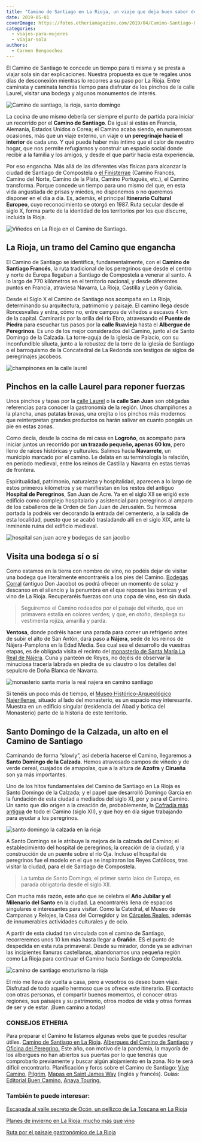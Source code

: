 ```yaml
---
title: "Camino de Santiago en La Rioja, un viaje que deja buen sabor de boca"
date: 2019-05-01
coverImage: https://fotos.etheriamagazine.com/2019/04/Camino-Santiago-La-Rioja-Santo-Domingo.jpg
categories: 
  - viajes-para-mujeres
  - viajar-sola
authors: 
  - Carmen Bengoechea
---
```


El Camino de Santiago te concede un tiempo para ti misma y se presta a viajar sola sin dar explicaciones. Nuestra propuesta es que te regales unos días de desconexión mientras lo recorres a su paso por La Rioja. Entre caminata y caminata tendrás tiempo para disfrutar de los pinchos de la calle Laurel, visitar una bodega y algunos monumentos de interés.

![Camino de santiago, la rioja, santo domingo](https://fotos.etheriamagazine.com/2019/04/Camino-Santiago-La-Rioja-Santo-Domingo.jpg "Camino de Santiago en el entorno de Santo Domingo.")

La cocina de uno mismo debería ser siempre el punto de partida para iniciar un recorrido 
por el **Camino de Santiago**. Da igual si estás en Francia, Alemania, Estados Unidos o 
Corea; el Camino acaba siendo, en numerosas ocasiones, más que un viaje externo, un 
viaje o **un peregrinaje hacia el interior** de cada uno. Y qué puede haber más íntimo 
que el calor de nuestro hogar, que nos permite refugiarnos y construir un espacio social 
donde recibir a la familia y los amigos, y desde el que partir hacia esta experiencia. 

Por eso engancha. Más allá de las diferentes vías físicas para alcanzar la ciudad de 
Santiago de Compostela o [el 
Finisterrae](https://etheriamagazine.com/2019/03/06/camino-de-finisterre-fairway/) 
(Camino Francés, Camino del Norte, Camino de la Plata, Camino Portugués, etc.), el 
Camino transforma. Porque concede un tiempo para uno mismo del que, en esta vida 
angustiada de prisas y miedos, no disponemos o no queremos disponer en el día a día. Es, 
además, el principal **Itinerario Cultural Europeo**, cuyo reconocimiento se otorgó en 
1987. Ruta secular desde el siglo X, forma parte de la identidad de los territorios por 
los que discurre, incluida la Rioja. 

![Viñedos en La Rioja en el Camino de Santiago.](https://fotos.etheriamagazine.com/2019/05/rioja-camino-santiago-vinedos.jpg "Viñedos en La Rioja en el Camino de Santiago.")

## La Rioja, un tramo del Camino que engancha

El Camino de Santiago se identifica, fundamentalmente, con el **Camino de Santiago 
Francés**, la ruta tradicional de los peregrinos que desde el centro y norte de Europa 
llegaban a Santiago de Compostela a venerar al santo. A lo largo de 770 kilómetros en el 
territorio nacional, y desde diferentes puntos en Francia, atraviesa Navarra, La Rioja, 
Castilla y León y Galicia. 

Desde el Siglo X el Camino de Santiago nos acompaña en La Rioja, determinando su 
arquitectura, patrimonio y paisaje. El camino llega desde Roncesvalles y entra, cómo no, 
entre campos de viñedos a escasos 4 km de la capital. Caminarás por la orilla del río 
Ebro, atravesando el **Puente de Piedra** para escuchar tus pasos por la **calle 
Ruavieja** hasta el **Albergue de Peregrinos**. Es uno de los mejor considerados del 
Camino, junto al de Santo Domingo de la Calzada. La torre-aguja de la iglesia de 
Palacio, con su inconfundible silueta, junto a la robustez de la torre de la iglesia de 
Santiago o el barroquismo de la Concatedral de La Redonda son testigos de siglos de 
peregrinajes jacobeos. 

![champinones en la calle laurel](https://fotos.etheriamagazine.com/2019/04/champinones-calle-laurel-la-rioja.jpg "Los champiñones son una de las tapas populares en la calle Laurel.")

## Pinchos en la calle Laurel para reponer fuerzas

Unos pinchos y tapas por la [calle Laurel](http://www.callelaurel.org/) o la **calle San 
Juan** son obligadas referencias para conocer la gastronomía de la región. Unos 
champiñones a la plancha, unas patatas bravas, una orejita o los pinchos más modernos 
que reinterpretan grandes productos os harán salivar en cuanto pongáis un pie en estas 
zonas. 

Como decía, desde la cocina de mi casa en **Logroño**, os acompaño para iniciar juntos 
un recorrido por **un trazado pequeño, apenas 60 km**, pero lleno de raíces históricas y 
culturales. Salimos hacia **Navarrete**, un municipio marcado por el camino. Le delata 
en su terminología la relación, en período medieval, entre los reinos de Castilla y 
Navarra en estas tierras de frontera. 

Espiritualidad, patrimonio, naturaleza y hospitalidad, aparecen a lo largo de estos 
primeros kilómetros y se manifiestan en los restos del antiguo **Hospital de 
Peregrinos**, San Juan de Acre. Ya en el siglo XII se erigió este edificio como complejo 
hospitalario y asistencial para peregrinos al amparo de los caballeros de la Orden de 
San Juan de Jerusalén. Su hermosa portada la podréis ver decorando la entrada del 
cementerio, a la salida de esta localidad, puesto que se acabó trasladando allí en el 
siglo XIX, ante la inminente ruina del edificio medieval. 

![hospital san juan acre y bodegas de san jacobo](https://fotos.etheriamagazine.com/2019/04/Navarrete-Hospital-San-Juan-Acre-Bodegas-Jacobo.jpg "Ruinas del hospital San Juan Acre y Bodegas Corral, en Navarrete.")

## Visita una bodega sí o sí

Como estamos en la tierra con nombre de vino, no podéis dejar de visitar una bodega que 
literalmente encontraréis a los pies del Camino. [Bodegas 
Corral](http://www.donjacobo.es/es/) (antiguo Don Jacobo) os podrá ofrecer un momento de 
solaz y descanso en el silencio y la penumbra en el que reposan las barricas y el vino 
de La Rioja. Recuperaréis fuerzas con una copa de vino, eso sin duda. 

> Seguiremos el Camino rodeados por el paisaje del viñedo, que en primavera estalla en 
> colores verdes; y que, en otoño, despliega su vestimenta rojiza, amarilla y parda. 

**Ventosa**, donde podréis hacer una parada para comer un refrigerio antes de subir el 
alto de San Antón, dará paso a **Nájera**, sede de los reinos de Nájera-Pamplona en la 
Edad Media. Sea cual sea el desarrollo de vuestras etapas, es de obligada visita el 
recinto del [monasterio de Santa María La Real de 
Nájera](http://www.santamarialareal.net/es). Cuna y panteón de Reyes, no dejéis de 
observar la minuciosa tracería labrada en piedra de su claustro o los detalles del 
sepulcro de Doña Blanca de Navarra. 

![monasterio santa maria la real najera en camino santiago](https://fotos.etheriamagazine.com/2019/04/la-rioja-santa-maria-la-real-najera.jpg "Monasterio de Santa María La Real de Nájera.")

Si tenéis un poco más de tiempo, el [Museo Histórico-Arqueológico 
Najerillense](https://www.najeraturismo.es/patrimonio-historico/#museo-najerillense), 
situado al lado del monasterio, es un espacio muy interesante. Muestra en un edificio 
singular (residencia del Abad y botica del Monasterio) parte de la historia de este 
territorio. 

## Santo Domingo de la Calzada, un alto en el Camino de Santiago

Caminando de forma “slowly”, así debería hacerse el Camino, llegaremos a **Santo Domingo 
de la Calzada**. Hemos atravesado campos de viñedo y de verde cereal, cuajados de 
amapolas, que a la altura de **Azofra** y **Cirueña** son ya más importantes. 

Uno de los hitos fundamentales del Camino de Santiago en La Rioja es Santo Domingo de la 
Calzada; y el papel que desarrolló Domingo García en la fundación de esta ciudad a 
mediados del siglo XI, por y para el Camino. Un santo que dio origen a la creación de, 
probablemente, la [Cofradía más antigua](http://www.alberguecofradiadelsanto.com/) de 
todo el Camino (siglo XII), y que hoy en día sigue trabajando para ayudar a los 
peregrinos. 

![santo domingo la calzada en la rioja](https://fotos.etheriamagazine.com/2019/04/La-rioja-Santo-Domingo-Catedral.jpg "Santo Domingo de la Calzada es una parada obligada.")

A Santo Domingo se le atribuye la mejora de la calzada del Camino; el establecimiento 
del hospital de peregrinos; la creación de la ciudad; y la construcción de un puente 
sobre el río Oja. Incluso el hospital de peregrinos fue el modelo en el que se 
inspiraron los Reyes Católicos, tras visitar la ciudad, para el de Santiago de 
Compostela. 

> La tumba de Santo Domingo, el primer santo laico de Europa, es parada obligatoria desde 
> el siglo XII. 

Con mucha más razón, este año que se celebra el **Año Jubilar y el Milenario del Santo** 
en la ciudad. La encontraréis llena de espacios singulares e interesantes para visitar. 
Como la Catedral, el Museo de Campanas y Relojes, la Casa del Corregidor y las [Cárceles 
Reales](http://www.santodomingodelacalzada.org/contenidos/emblematico-edificio-corregimiento-carcel-real-recien-rehabilitado-454970239.html), 
además de innumerables actividades culturales y de ocio. 

A partir de esta ciudad tan vinculada con el camino de Santiago, recorreremos unos 10 km 
más hasta llegar a **Grañón**. ES el punto de despedida en esta ruta primaveral. Desde 
su mirador, donde ya se adivinan las incipientes llanuras castellanas, abandonamos una 
pequeña región como La Rioja para continuar el Camino hacia Santiago de Compostela. 

![camino de santiago enoturismo la rioja](https://fotos.etheriamagazine.com/2019/04/camino-santiago-vinos-rioja.jpg "Parte del Camino también transcurre entre viñedos.")

El mío me lleva de vuelta a casa, pero a vosotros os deseo buen viaje. Disfrutad de todo 
aquello hermoso que os ofrece este itinerario. El contacto con otras personas, el 
compartir buenos momentos, el conocer otras regiones, sus paisajes y su patrimonio, 
otros modos de vida y otras formas de ser y de estar. ¡Buen camino a todas! 

### CONSEJOS ETHERIA

Para preparar el Camino te listamos algunas webs que te puedes resultar útiles. [Camino 
de Santiago en La 
Rioja](https://lariojaturismo.com/comunidad/larioja/recurso/camino-de-santiago-gr65/226971e2-fb81-4873-8d63-abe3396b2488). 
[Albergues del Camino de Santiago](http://www.alberguescaminosantiago.com/) y [Oficina 
del Peregrino.](https://oficinadelperegrino.com/) Este año, con motivo de la pandemia, 
la mayoría de los albergues no han abiertos sus puertas por lo que tendrás que 
comprobarlo previamente y buscar algún alojamiento en la zona. No te será difícil 
encontrarlo. Planificación y foros sobre el Camino de Santiago: [Vive 
Camino](https://vivecamino.com/), [Pilgrim](https://www.pilgrim.es/), [Mapas en Saint 
James Way](http://www.saintjamesway.eu/) (inglés y francés). Guías: [Editorial Buen 
Camino](http://www.editorialbuencamino.com/), [Anaya 
Touring.](https://guiasdeviajeanaya.es/destino/67_el-camino-de-santiago/) 

### También te puede interesar:

[Escapada al valle secreto de Ocón, un pellizco de La Toscana en La 
Rioja](https://etheriamagazine.com/2020/10/26/viaje-la-rioja-vendimia-valle-de-ocon/) 

[Planes de invierno en La Rioja: mucho más que 
vino](https://etheriamagazine.com/2019/12/13/que-ver-en-invierno-a-la-rioja-planes-con-amigas-o-en-familia/) 

[Ruta por el paisaje gastronómico de La 
Rioja](https://etheriamagazine.com/2019/01/23/ruta-gastronomica-en-la-rioja/)
